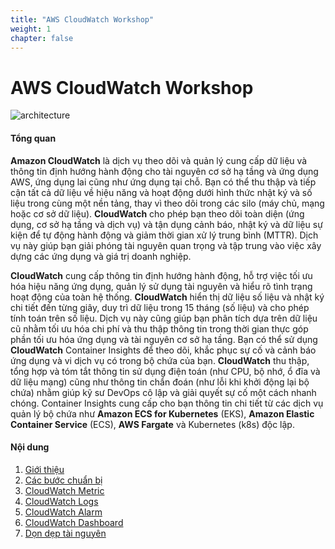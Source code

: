 ```yaml
---
title: "AWS CloudWatch Workshop"
weight: 1
chapter: false
---
```


# AWS CloudWatch Workshop

![architecture](/images/architecture.png)

#### Tổng quan

**Amazon CloudWatch** là dịch vụ theo dõi và quản lý cung cấp dữ liệu và thông tin định hướng hành động cho tài nguyên cơ sở hạ tầng và ứng dụng AWS, ứng dụng lai cũng như ứng dụng tại chỗ. Bạn có thể thu thập và tiếp cận tất cả dữ liệu về hiệu năng và hoạt động dưới hình thức nhật ký và số liệu trong cùng một nền tảng, thay vì theo dõi trong các silo (máy chủ, mạng hoặc cơ sở dữ liệu). **CloudWatch** cho phép bạn theo dõi toàn diện (ứng dụng, cơ sở hạ tầng và dịch vụ) và tận dụng cảnh báo, nhật ký và dữ liệu sự kiện để tự động hành động và giảm thời gian xử lý trung bình (MTTR). Dịch vụ này giúp bạn giải phóng tài nguyên quan trọng và tập trung vào việc xây dựng các ứng dụng và giá trị doanh nghiệp.

**CloudWatch** cung cấp thông tin định hướng hành động, hỗ trợ việc tối ưu hóa hiệu năng ứng dụng, quản lý sử dụng tài nguyên và hiểu rõ tình trạng hoạt động của toàn hệ thống. **CloudWatch** hiển thị dữ liệu số liệu và nhật ký chi tiết đến từng giây, duy trì dữ liệu trong 15 tháng (số liệu) và cho phép tính toán trên số liệu. Dịch vụ này cũng giúp bạn phân tích dựa trên dữ liệu cũ nhằm tối ưu hóa chi phí và thu thập thông tin trong thời gian thực góp phần tối ưu hóa ứng dụng và tài nguyên cơ sở hạ tầng. Bạn có thể sử dụng **CloudWatch** Container Insights để theo dõi, khắc phục sự cố và cảnh báo ứng dụng và vi dịch vụ có trong bộ chứa của bạn. **CloudWatch** thu thập, tổng hợp và tóm tắt thông tin sử dụng điện toán (như CPU, bộ nhớ, ổ đĩa và dữ liệu mạng) cũng như thông tin chẩn đoán (như lỗi khi khởi động lại bộ chứa) nhằm giúp kỹ sư DevOps cô lập và giải quyết sự cố một cách nhanh chóng. Container Insights cung cấp cho bạn thông tin chi tiết từ các dịch vụ quản lý bộ chứa như **Amazon ECS for Kubernetes** (EKS), **Amazon Elastic Container Service** (ECS), **AWS Fargate** và Kubernetes (k8s) độc lập.

#### Nội dung

1. [Giới thiệu](1-introduction)
2. [Các bước chuẩn bị](2-preparatory-steps)
3. [CloudWatch Metric](3-cloud-watch-metric)
4. [CloudWatch Logs](4-cloud-watch-logs)
5. [CloudWatch Alarm](5-cloud-watch-alarm)
6. [CloudWatch Dashboard](6-cloud-watch-dashboard)
7. [Dọn dẹp tài nguyên](7-clean-up-resources)
